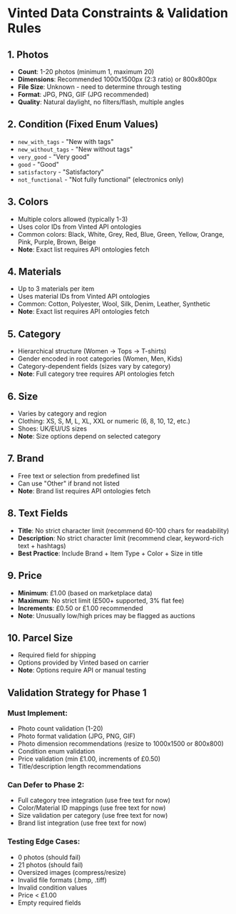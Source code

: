 # Vinted Data Constraints & Validation Rules

## 1. Photos
- **Count**: 1-20 photos (minimum 1, maximum 20)
- **Dimensions**: Recommended 1000x1500px (2:3 ratio) or 800x800px
- **File Size**: Unknown - need to determine through testing
- **Format**: JPG, PNG, GIF (JPG recommended)
- **Quality**: Natural daylight, no filters/flash, multiple angles

## 2. Condition (Fixed Enum Values)
- `new_with_tags` - "New with tags"
- `new_without_tags` - "New without tags"
- `very_good` - "Very good"
- `good` - "Good"
- `satisfactory` - "Satisfactory"
- `not_functional` - "Not fully functional" (electronics only)

## 3. Colors
- Multiple colors allowed (typically 1-3)
- Uses color IDs from Vinted API ontologies
- Common colors: Black, White, Grey, Red, Blue, Green, Yellow, Orange, Pink, Purple, Brown, Beige
- **Note**: Exact list requires API ontologies fetch

## 4. Materials
- Up to 3 materials per item
- Uses material IDs from Vinted API ontologies
- Common: Cotton, Polyester, Wool, Silk, Denim, Leather, Synthetic
- **Note**: Exact list requires API ontologies fetch

## 5. Category
- Hierarchical structure (Women → Tops → T-shirts)
- Gender encoded in root categories (Women, Men, Kids)
- Category-dependent fields (sizes vary by category)
- **Note**: Full category tree requires API ontologies fetch

## 6. Size
- Varies by category and region
- Clothing: XS, S, M, L, XL, XXL or numeric (6, 8, 10, 12, etc.)
- Shoes: UK/EU/US sizes
- **Note**: Size options depend on selected category

## 7. Brand
- Free text or selection from predefined list
- Can use "Other" if brand not listed
- **Note**: Brand list requires API ontologies fetch

## 8. Text Fields
- **Title**: No strict character limit (recommend 60-100 chars for readability)
- **Description**: No strict character limit (recommend clear, keyword-rich text + hashtags)
- **Best Practice**: Include Brand + Item Type + Color + Size in title

## 9. Price
- **Minimum**: £1.00 (based on marketplace data)
- **Maximum**: No strict limit (£500+ supported, 3% flat fee)
- **Increments**: £0.50 or £1.00 recommended
- **Note**: Unusually low/high prices may be flagged as auctions

## 10. Parcel Size
- Required field for shipping
- Options provided by Vinted based on carrier
- **Note**: Options require API or manual testing

## Validation Strategy for Phase 1

### Must Implement:
- Photo count validation (1-20)
- Photo format validation (JPG, PNG, GIF)
- Photo dimension recommendations (resize to 1000x1500 or 800x800)
- Condition enum validation
- Price validation (min £1.00, increments of £0.50)
- Title/description length recommendations

### Can Defer to Phase 2:
- Full category tree integration (use free text for now)
- Color/Material ID mappings (use free text for now)
- Size validation per category (use free text for now)
- Brand list integration (use free text for now)

### Testing Edge Cases:
- 0 photos (should fail)
- 21 photos (should fail)
- Oversized images (compress/resize)
- Invalid file formats (.bmp, .tiff)
- Invalid condition values
- Price < £1.00
- Empty required fields
